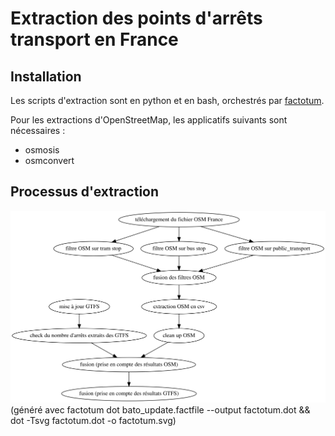 # Extraction des points d'arrêts transport en France

## Installation
Les scripts d'extraction sont en python et en bash, orchestrés par [factotum](https://github.com/snowplow/factotum).


Pour les extractions d'OpenStreetMap, les applicatifs suivants sont nécessaires :
* osmosis
* osmconvert

## Processus d'extraction
![processus d'extraction des données](doc/factotum.svg)
(généré avec factotum dot bato_update.factfile --output factotum.dot && dot -Tsvg factotum.dot -o factotum.svg)
